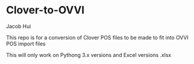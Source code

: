 # Clover-to-OVVI
Jacob Hui


This repo is for a conversion of Clover POS files to be made to fit into OVVI POS import files

This will only work on Pythong 3.x versions and Excel versions .xlsx
